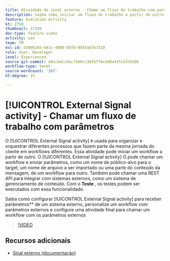 ```yaml
---
title: Atividade de sinal externo - Chame um fluxo de trabalho com parâmetros
description: Saiba como iniciar um fluxo de trabalho a partir de outro para oferecer suporte a jornadas de clientes mais complexas, além de monitorar e reagir melhor aos problemas.
feature: Execution Activity
kt: 2750
thumbnail: 27249
doc-type: feature video
activity: use
team: TM
exl-id: d3996185-681c-4906-85f0-0543ab767519
role: User, Developer
level: Experienced
source-git-commit: 481cbdcc9ac7446cc36fbff6e3d6e43fe333d30b
workflow-type: tm+mt
source-wordcount: '167'
ht-degree: 1%

---
```



# [!UICONTROL External Signal activity] - Chamar um fluxo de trabalho com parâmetros

O [!UICONTROL External Signal activity] é usada para organizar e orquestrar diferentes processos que fazem parte da mesma jornada do cliente em workflows diferentes. Essa atividade pode iniciar um workflow a partir de outro. O [!UICONTROL External Signal activity] O pode chamar um workflow e enviar parâmetros, como um nome de público-alvo para o target, um nome de arquivo a ser importado ou uma parte do conteúdo da mensagem, de um workflow para outro. Também pode chamar uma REST API para integrar com sistemas externos, como um sistema de gerenciamento de conteúdo. Com o **Teste** , os testes podem ser executados com essa funcionalidade.

Saiba como configurar [!UICONTROL External Signal activity] para receber parâmetros** de um sistema externo, personalize um workflow com parâmetros externos e configure uma atividade final para chamar um workflow com os parâmetros externos

>[!VIDEO](https://video.tv.adobe.com/v/27249/?quality=12)

## Recursos adicionais

* [Sinal externo (documentação)](https://experienceleague.adobe.com/docs/campaign-standard/using/managing-processes-and-data/calling-workflow-external-parameters/calling-a-workflow-with-external-parameters.html)
